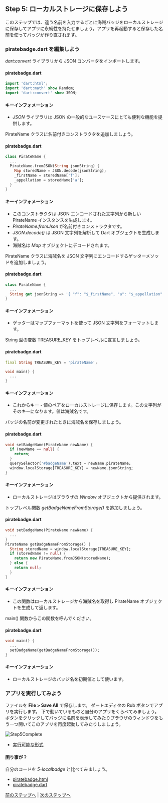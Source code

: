 Step 5: ローカルストレージに保存しよう
-----

このステップでは、違う名前を入力するごとに海賊バッジをローカルストレージに保存してアプリに永続性を持たせましょう。アプリを再起動すると保存した名前を使ってバッジが作り直されます。

### piratebadge.dart を編集しよう

*dart:convert* ライブラリから JSON コンバータをインポートします。

#### piratebadge.dart

```dart
import 'dart:html';
import 'dart:math' show Random;
import 'dart:convert' show JSON;
```

#### キーインフォメーション

* *JSON* ライブラリは JSON の一般的なユースケースにとても便利な機能を提供します。

PirateName クラスに名前付きコンストラクタを追加しましょう。

#### piratebadge.dart

```dart
class PirateName {
  ...
  PirateName.fromJSON(String jsonString) {
    Map storedName = JSON.decode(jsonString);
    _firstName = storedName['f'];
    _appellation = storedName['a'];
  }
}
```

#### キーインフォメーション

* このコンストラクタは JSON エンコードされた文字列から新しい PirateName インスタンスを生成します。
* *PirateName.fromJson* が名前付きコンストラクタです。
* *JSON.decode()* は JSON 文字列を解析して Dart オブジェクトを生成します。
* 海賊名は *Map* オブジェクトにデコードされます。

PirateName クラスに海賊名を JSON 文字列にエンコードするゲッターメソッドを追加しましょう。

#### piratebadge.dart

```dart
class PirateName {
  ...
  String get jsonString => '{ "f": "$_firstName", "a": "$_appellation" } ';
}
```

#### キーインフォメーション

* ゲッターはマップフォーマットを使って JSON 文字列をフォーマットします。

String 型の変数 TREASURE_KEY をトップレベルに宣言しましょう。

#### piratebadge.dart

```dart
final String TREASURE_KEY = 'pirateName';

void main() {
  ...
}
```

#### キーインフォメーション

* これからキー・値のペアをローカルストレージに保存します。この文字列がそのキーになります。値は海賊名です。

バッジの名前が変更されたときに海賊名を保存しましょう。

#### piratebadge.dart

```dart
void setBadgeName(PirateName newName) {
  if (newName == null) {
    return;
  }
  querySelector('#badgeName').text = newName.pirateName;
  window.localStorage[TREASURE_KEY] = newName.jsonString;
}
```

#### キーインフォメーション

* ローカルストレージはブラウザの *Window* オブジェクトから提供されます。

トップレベル関数 *getBadgeNameFromStorage()* を追加しましょう。

#### piratebadge.dart

```dart
void setBadgeName(PirateName newName) {
  ...
}
PirateName getBadgeNameFromStorage() {
  String storedName = window.localStorage[TREASURE_KEY];
  if (storedName != null) {
    return new PirateName.fromJSON(storedName);
  } else {
    return null;
  }
}
```

#### キーインフォメーション

* この関数はローカルストレージから海賊名を取得し PirateName オブジェクトを生成して返します。

main() 関数からこの関数を呼んでください。

#### piratebadge.dart

```dart
void main() {
  ...
  setBadgeName(getBadgeNameFromStorage());
}
```

#### キーインフォメーション

* ローカルストレージのバッジ名を初期値として使います。

### アプリを実行してみよう

ファイルを **File > Save All** で保存します。
ダートエディタの Rub ボタンでアプリを実行します。
下で動いているものと自分のアプリをくらべてみましょう。
ボタンをクリックしてバッジに名前を表示してみたりブラウザのウィンドウをもう一つ開いてこのアプリを再度起動してみたりしましょう。

![Step5Complete](step5_completed.png?raw=true)

* [実行可能な形式](https://www.dartlang.org/codelabs/darrrt/#i-classfa-fa-anchor-i-run-the-app-4)

#### 困り事が？
自分のコードを *5-localbadge* と比べてみましょう。

* [piratebadge.html](https://github.com/dart-lang/one-hour-codelab/blob/master/web/5-localbadge/piratebadge.html)
* [piratebadge.dart](https://github.com/dart-lang/one-hour-codelab/blob/master/web/5-localbadge/piratebadge.dart)

[前のステップへ](../step4/step4.md) | [次のステップへ](../step6/step6.md)
